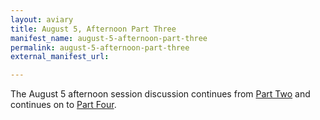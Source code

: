 ```yaml
---
layout: aviary
title: August 5, Afternoon Part Three
manifest_name: august-5-afternoon-part-three
permalink: august-5-afternoon-part-three
external_manifest_url: 

---
```

The August 5 afternoon session discussion continues from <a href="https://tanyaclement.github.io/harvard1953/august-5-afternoon-part-two">Part Two</a> and continues on to <a href="https://tanyaclement.github.io/harvard1953/august-5-afternoon-part-four">Part Four</a>.
